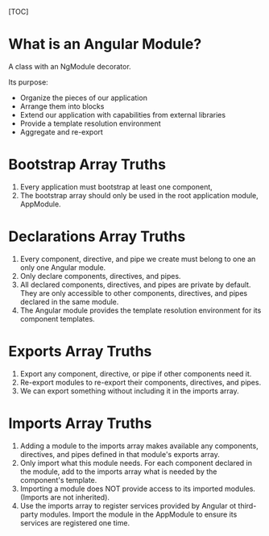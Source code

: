 [TOC]

# What is an Angular Module?

A class with an NgModule decorator.

Its purpose:

- Organize the pieces of our application
- Arrange them into blocks
- Extend our application with capabilities from external libraries
- Provide a template resolution environment
- Aggregate and re-export

# Bootstrap Array Truths

1. Every application must bootstrap at least one component, 
2. The bootstrap array should only be used in the root application module, AppModule.

# Declarations Array Truths

1. Every component, directive, and pipe we create must belong to one an only one Angular module.
2. Only declare components, directives, and pipes. 
3. All declared components, directives, and pipes are private by default. They are only accessible to other components, directives, and pipes declared in the same module.
4. The Angular module provides the template resolution environment for its component templates.

# Exports Array Truths

1. Export any component, directive, or pipe if other components need it.
2. Re-export modules to re-export their components, directives, and pipes.
3. We can export something without including it in the imports array.

# Imports Array Truths

1. Adding a module to the imports array makes available any components, directives, and pipes defined in that module's exports array.
2. Only import what this module needs. For each component declared in the module, add to the imports array what is needed by the component's template.
3. Importing a module does NOT provide access to its imported modules. (Imports are not inherited).
4. Use the imports array to register services provided by Angular ot third-party modules. Import the module in the AppModule to ensure its services are registered one time.